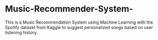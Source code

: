 # Music-Recommender-System-
This is a Music Recommendation System using Machine Learning with the Spotify dataset from Kaggle to suggest personalized songs based on user listening history.
